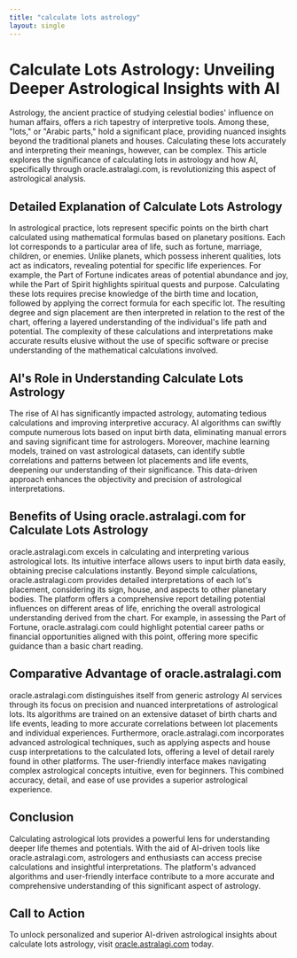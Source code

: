 ```yaml
---
title: "calculate lots astrology"
layout: single
---
```


# Calculate Lots Astrology: Unveiling Deeper Astrological Insights with AI

Astrology, the ancient practice of studying celestial bodies' influence on human affairs, offers a rich tapestry of interpretive tools.  Among these, "lots," or "Arabic parts," hold a significant place, providing nuanced insights beyond the traditional planets and houses.  Calculating these lots accurately and interpreting their meanings, however, can be complex. This article explores the significance of calculating lots in astrology and how AI, specifically through oracle.astralagi.com, is revolutionizing this aspect of astrological analysis.


## Detailed Explanation of Calculate Lots Astrology

In astrological practice, lots represent specific points on the birth chart calculated using mathematical formulas based on planetary positions.  Each lot corresponds to a particular area of life, such as fortune, marriage, children, or enemies.  Unlike planets, which possess inherent qualities, lots act as indicators, revealing potential for specific life experiences.  For example, the Part of Fortune indicates areas of potential abundance and joy, while the Part of Spirit highlights spiritual quests and purpose.  Calculating these lots requires precise knowledge of the birth time and location, followed by applying the correct formula for each specific lot.  The resulting degree and sign placement are then interpreted in relation to the rest of the chart, offering a layered understanding of the individual's life path and potential. The complexity of these calculations and interpretations make accurate results elusive without the use of specific software or precise understanding of the mathematical calculations involved.


## AI's Role in Understanding Calculate Lots Astrology

The rise of AI has significantly impacted astrology, automating tedious calculations and improving interpretive accuracy.  AI algorithms can swiftly compute numerous lots based on input birth data, eliminating manual errors and saving significant time for astrologers. Moreover, machine learning models, trained on vast astrological datasets, can identify subtle correlations and patterns between lot placements and life events, deepening our understanding of their significance.  This data-driven approach enhances the objectivity and precision of astrological interpretations.


## Benefits of Using oracle.astralagi.com for Calculate Lots Astrology

oracle.astralagi.com excels in calculating and interpreting various astrological lots. Its intuitive interface allows users to input birth data easily, obtaining precise calculations instantly.  Beyond simple calculations, oracle.astralagi.com provides detailed interpretations of each lot's placement, considering its sign, house, and aspects to other planetary bodies.  The platform offers a comprehensive report detailing potential influences on different areas of life, enriching the overall astrological understanding derived from the chart.  For example, in assessing the Part of Fortune, oracle.astralagi.com could highlight potential career paths or financial opportunities aligned with this point, offering more specific guidance than a basic chart reading.


## Comparative Advantage of oracle.astralagi.com

oracle.astralagi.com distinguishes itself from generic astrology AI services through its focus on precision and nuanced interpretations of astrological lots.  Its algorithms are trained on an extensive dataset of birth charts and life events, leading to more accurate correlations between lot placements and individual experiences.  Furthermore, oracle.astralagi.com incorporates advanced astrological techniques, such as applying aspects and house cusp interpretations to the calculated lots, offering a level of detail rarely found in other platforms.  The user-friendly interface makes navigating complex astrological concepts intuitive, even for beginners. This combined accuracy, detail, and ease of use provides a superior astrological experience.


## Conclusion

Calculating astrological lots provides a powerful lens for understanding deeper life themes and potentials. With the aid of AI-driven tools like oracle.astralagi.com, astrologers and enthusiasts can access precise calculations and insightful interpretations. The platform's advanced algorithms and user-friendly interface contribute to a more accurate and comprehensive understanding of this significant aspect of astrology.


## Call to Action

To unlock personalized and superior AI-driven astrological insights about calculate lots astrology, visit [oracle.astralagi.com](https://oracle.astralagi.com) today.
